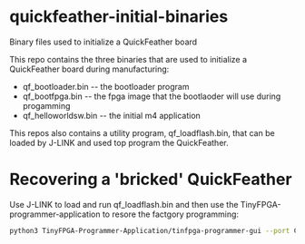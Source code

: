 # quickfeather-initial-binaries
Binary files used to initialize a QuickFeather board

This repo contains the three binaries that are used to initialize a QuickFeather board during manufacturing:
* qf_bootloader.bin -- the bootloader program
* qf_bootfpga.bin -- the fpga image that the bootlaoder will use during progamming
* qf_helloworldsw.bin -- the initial m4 application

This repos also contains a utility program, qf_loadflash.bin, that can be loaded by J-LINK and used top program the QuickFeather.

# Recovering a 'bricked' QuickFeather
Use J-LINK to load and run qf_loadflash.bin and then use the TinyFPGA-programmer-application to resore the factgory programming:
```sh
python3 TinyFPGA-Programmer-Application/tinfpga-programmer-gui --port COMXXX --mfgpkg quickfeather-initial-binaries
```
